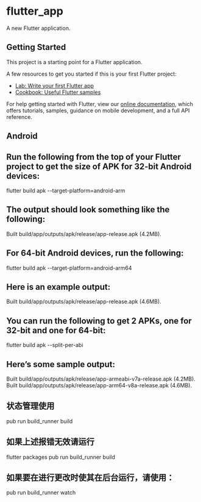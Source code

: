 # flutter_app

A new Flutter application.

## Getting Started

This project is a starting point for a Flutter application.

A few resources to get you started if this is your first Flutter project:

- [Lab: Write your first Flutter app](https://flutter.dev/docs/get-started/codelab)
- [Cookbook: Useful Flutter samples](https://flutter.dev/docs/cookbook)

For help getting started with Flutter, view our
[online documentation](https://flutter.dev/docs), which offers tutorials,
samples, guidance on mobile development, and a full API reference.

## Android
## Run the following from the top of your Flutter project to get the size of APK for 32-bit Android devices:

flutter build apk --target-platform=android-arm
## The output should look something like the following:
Built build/app/outputs/apk/release/app-release.apk (4.2MB).

## For 64-bit Android devices, run the following:
flutter build apk --target-platform=android-arm64
## Here is an example output:
Built build/app/outputs/apk/release/app-release.apk (4.6MB).

## You can run the following to get 2 APKs, one for 32-bit and one for 64-bit:
flutter build apk --split-per-abi
## Here’s some sample output:
Built build/app/outputs/apk/release/app-armeabi-v7a-release.apk (4.2MB).
Built build/app/outputs/apk/release/app-arm64-v8a-release.apk (4.6MB).

## 状态管理使用
pub run build_runner build

## 如果上述报错无效请运行 
flutter packages pub run build_runner build

## 如果要在进行更改时使其在后台运行，请使用：
pub run build_runner watch